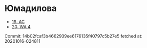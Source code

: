 # Юмадилова
- [19: AC](19.md)
- [20: WA 4](20.md)

Commit: 14b02fcaf3b4662939ee6176135f40797c5b27e5
 fetched at: 20201016-024811
